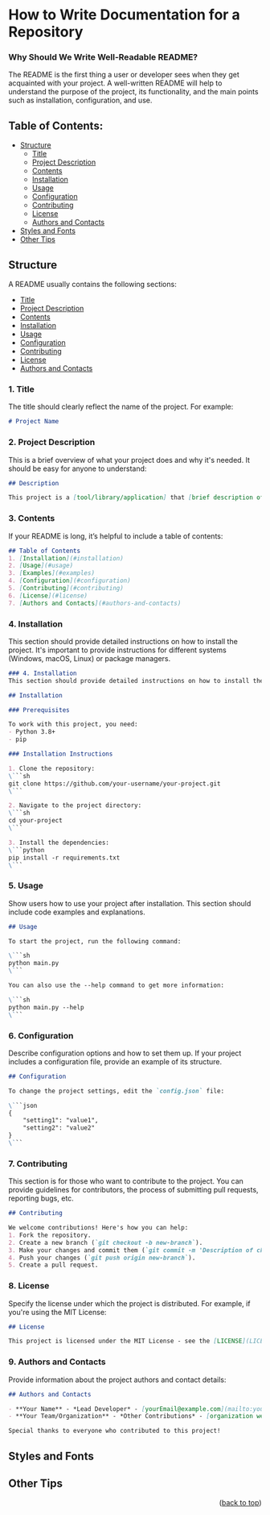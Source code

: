 <a name="readme-top"></a>
# How to Write Documentation for a Repository

### Why Should We Write Well-Readable README?
The README is the first thing a user or developer sees when they get acquainted with your project. A well-written README will help to understand the purpose of the project, its functionality, and the main points such as installation, configuration, and use.

## Table of Contents:
- [Structure](#structure)
  - [Title](#1-title)
  - [Project Description](#2-project-description)
  - [Contents](#3-contents)
  - [Installation](#4-installation)
  - [Usage](#5-usage)
  - [Configuration](#6-configuration)
  - [Contributing](#7-contributing)
  - [License](#8-license)
  - [Authors and Contacts](#9-authors-and-contacts)
- [Styles and Fonts](#styles-and-fonts)
- [Other Tips](#other-tips)

## Structure
A README usually contains the following sections:

- [Title](#1-title)
- [Project Description](#2-project-description)
- [Contents](#3-contents)
- [Installation](#4-installation)
- [Usage](#5-usage)
- [Configuration](#6-configuration)
- [Contributing](#7-contributing)
- [License](#8-license)
- [Authors and Contacts](#9-authors-and-contacts)

### 1. Title
The title should clearly reflect the name of the project. For example:

```md
# Project Name
```

### 2. Project Description
This is a brief overview of what your project does and why it's needed. It should be easy for anyone to understand:

```md
## Description

This project is a [tool/library/application] that [brief description of its functionality].
```

### 3. Contents
If your README is long, it’s helpful to include a table of contents:

```md
## Table of Contents
1. [Installation](#installation)
2. [Usage](#usage)
3. [Examples](#examples)
4. [Configuration](#configuration)
5. [Contributing](#contributing)
6. [License](#license)
7. [Authors and Contacts](#authors-and-contacts)
```

### 4. Installation
This section should provide detailed instructions on how to install the project. It's important to provide instructions for different systems (Windows, macOS, Linux) or package managers.

```md
### 4. Installation
This section should provide detailed instructions on how to install the project. It's important to provide instructions for different systems (Windows, macOS, Linux) or package managers.

## Installation

### Prerequisites

To work with this project, you need:
- Python 3.8+
- pip

### Installation Instructions

1. Clone the repository:
\```sh
git clone https://github.com/your-username/your-project.git
\```

2. Navigate to the project directory:
\```sh
cd your-project
\```

3. Install the dependencies:
\```python
pip install -r requirements.txt
\```
```

### 5. Usage
Show users how to use your project after installation. This section should include code examples and explanations.

```markdown
## Usage

To start the project, run the following command:

\```sh
python main.py
\```

You can also use the --help command to get more information:

\```sh
python main.py --help
\```
```
 
### 6. Configuration

Describe configuration options and how to set them up. If your project includes a configuration file, provide an example of its structure.

```markdown
## Configuration

To change the project settings, edit the `config.json` file:

\```json
{
    "setting1": "value1",
    "setting2": "value2"
}
\```
```

### 7. Contributing

This section is for those who want to contribute to the project. You can provide guidelines for contributors, the process of submitting pull requests, reporting bugs, etc.

```markdown
## Contributing

We welcome contributions! Here's how you can help:
1. Fork the repository.
2. Create a new branch (`git checkout -b new-branch`).
3. Make your changes and commit them (`git commit -m 'Description of changes'`).
4. Push your changes (`git push origin new-branch`).
5. Create a pull request.
```

### 8. License

Specify the license under which the project is distributed. For example, if you're using the MIT License:

```markdown
## License

This project is licensed under the MIT License - see the [LICENSE](LICENSE) file for details.
```

### 9. Authors and Contacts

Provide information about the project authors and contact details:

```markdown
## Authors and Contacts

- **Your Name** - *Lead Developer* - [yourEmail@example.com](mailto:yourEmail@example.com)
- **Your Team/Organization** - *Other Contributions* - [organization website](https://example.com)

Special thanks to everyone who contributed to this project!
```

## Styles and Fonts

## Other Tips

<p align="right">(<a href="#readme-top">back to top</a>)</p>

